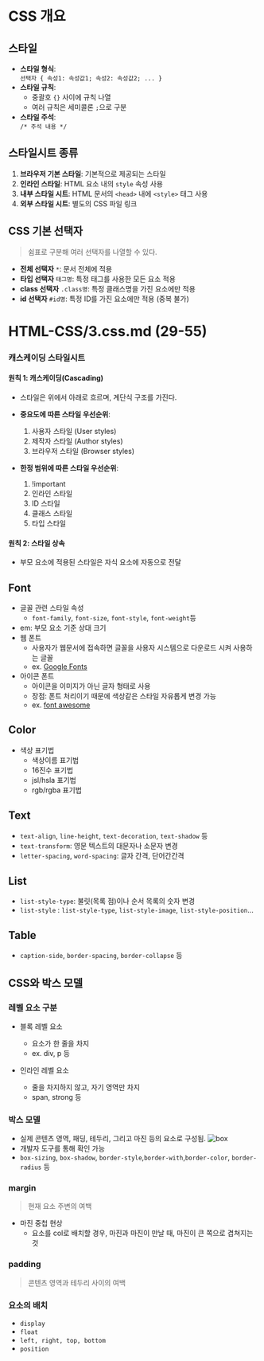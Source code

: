 # CSS 개요

## 스타일

- **스타일 형식**:  
  `선택자 { 속성1: 속성값1; 속성2: 속성값2; ... }`
- **스타일 규칙**:
  - 중괄호 `{}` 사이에 규칙 나열
  - 여러 규칙은 세미콜론 `;`으로 구분
- **스타일 주석**:  
  `/* 주석 내용 */`

## 스타일시트 종류

1. **브라우저 기본 스타일**: 기본적으로 제공되는 스타일
2. **인라인 스타일**: HTML 요소 내의 `style` 속성 사용
3. **내부 스타일 시트**: HTML 문서의 `<head>` 내에 `<style>` 태그 사용
4. **외부 스타일 시트**: 별도의 CSS 파일 링크

## CSS 기본 선택자

> 쉼표로 구분해 여러 선택자를 나열할 수 있다.

- **전체 선택자** `*`: 문서 전체에 적용
- **타입 선택자** `태그명`: 특정 태그를 사용한 모든 요소 적용
- **class 선택자** `.class명`: 특정 클래스명을 가진 요소에만 적용
- **id 선택자** `#id명`: 특정 ID를 가진 요소에만 적용 (중복 불가)

# HTML-CSS/3.css.md (29-55)

### 캐스케이딩 스타일시트

#### 원칙 1: 캐스케이딩(Cascading)

- 스타일은 위에서 아래로 흐르며, 계단식 구조를 가진다.
- **중요도에 따른 스타일 우선순위**:

  1. 사용자 스타일 (User styles)
  2. 제작자 스타일 (Author styles)
  3. 브라우저 스타일 (Browser styles)

- **한정 범위에 따른 스타일 우선순위**:
  1. !important
  2. 인라인 스타일
  3. ID 스타일
  4. 클래스 스타일
  5. 타입 스타일

#### 원칙 2: 스타일 상속

- 부모 요소에 적용된 스타일은 자식 요소에 자동으로 전달

## Font

- 글꼴 관련 스타일 속성
  - `font-family`, `font-size`, `font-style`, `font-weight`등
- em: 부모 요소 기준 상대 크기
- 웹 폰트
  - 사용자가 웹문서에 접속하면 글꼴을 사용자 시스템으로 다운로드 시켜 사용하는 글꼴
  - ex. [Google Fonts](https://fonts.google.com/)
- 아이콘 폰트
  - 아이콘을 이미지가 아닌 글자 형태로 사용
  - 장점: 폰트 처리이기 때문에 색상같은 스타일 자유롭게 변경 가능
  - ex. [font awesome](https://cdnjs.com/libraries/font-awesome)

## Color

- 색상 표기법
  - 색상이름 표기법
  - 16진수 표기법
  - jsl/hsla 표기법
  - rgb/rgba 표기법

## Text

- `text-align`, `line-height`, `text-decoration`, `text-shadow` 등
- `text-transform`: 영문 텍스트의 대문자나 소문자 변경
- `letter-spacing`, `word-spacing`: 글자 간격, 단어간간격

## List

- `list-style-type`: 불릿(목록 점)이나 순서 목록의 숫자 변경
- `list-style` : `list-style-type`, `list-style-image`, `list-style-position`...

## Table

- `caption-side`, `border-spacing`, `border-collapse` 등

## CSS와 박스 모델

### 레벨 요소 구분

- 블록 레벨 요소

  - 요소가 한 줄을 차지
  - ex. div, p 등

- 인라인 레벨 요소
  - 줄을 차지하지 않고, 자기 영역만 차지
  - span, strong 등

### 박스 모델

- 실제 콘텐츠 영역, 패딩, 테두리, 그리고 마진 등의 요소로 구성됨.
  ![box](https://poiemaweb.com/img/box-model.png)
- 개발자 도구를 통해 확인 가능
- `box-sizing`, `box-shadow`, `border-style`,`border-with`,`border-color`, `border-radius` 등

### margin

> 현재 요소 주변의 여백

- 마진 중첩 현상
  - 요소를 col로 배치할 경우, 마진과 마진이 만날 때, 마진이 큰 쪽으로 겹쳐지는 것

### padding

> 콘텐츠 영역과 테두리 사이의 여백

### 요소의 배치

- `display`
- `float`
- `left, right, top, bottom`
- `position`
